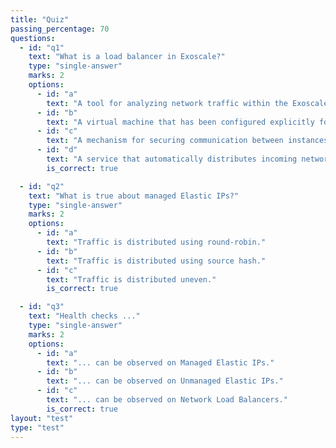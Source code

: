 ```yaml
---
title: "Quiz"
passing_percentage: 70
questions:
  - id: "q1"
    text: "What is a load balancer in Exoscale?"
    type: "single-answer"
    marks: 2
    options:
      - id: "a"
        text: "A tool for analyzing network traffic within the Exoscale cloud environment."
      - id: "b"
        text: "A virtual machine that has been configured explicitly for high-performance computing."
      - id: "c"
        text: "A mechanism for securing communication between instances within the Exoscale cloud environment."
      - id: "d"
        text: "A service that automatically distributes incoming network traffic across a group of instances to improve performance and reliability."
        is_correct: true

  - id: "q2"
    text: "What is true about managed Elastic IPs?"
    type: "single-answer"
    marks: 2
    options:
      - id: "a"
        text: "Traffic is distributed using round-robin."
      - id: "b"
        text: "Traffic is distributed using source hash."
      - id: "c"
        text: "Traffic is distributed uneven."
        is_correct: true

  - id: "q3"
    text: "Health checks ..."
    type: "single-answer"
    marks: 2
    options:
      - id: "a"
        text: "... can be observed on Managed Elastic IPs."
      - id: "b"
        text: "... can be observed on Unmanaged Elastic IPs."
      - id: "c"
        text: "... can be observed on Network Load Balancers."
        is_correct: true
layout: "test"
type: "test"
---
```

